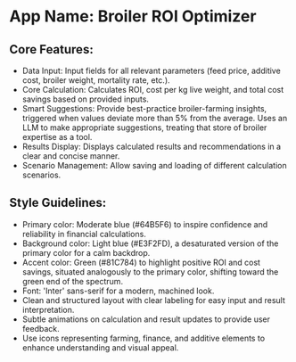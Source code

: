 # **App Name**: Broiler ROI Optimizer

## Core Features:

- Data Input: Input fields for all relevant parameters (feed price, additive cost, broiler weight, mortality rate, etc.).
- Core Calculation: Calculates ROI, cost per kg live weight, and total cost savings based on provided inputs.
- Smart Suggestions: Provide best-practice broiler-farming insights, triggered when values deviate more than 5% from the average. Uses an LLM to make appropriate suggestions, treating that store of broiler expertise as a tool.
- Results Display: Displays calculated results and recommendations in a clear and concise manner.
- Scenario Management: Allow saving and loading of different calculation scenarios.

## Style Guidelines:

- Primary color: Moderate blue (#64B5F6) to inspire confidence and reliability in financial calculations.
- Background color: Light blue (#E3F2FD), a desaturated version of the primary color for a calm backdrop.
- Accent color: Green (#81C784) to highlight positive ROI and cost savings, situated analogously to the primary color, shifting toward the green end of the spectrum.
- Font: 'Inter' sans-serif for a modern, machined look.
- Clean and structured layout with clear labeling for easy input and result interpretation.
- Subtle animations on calculation and result updates to provide user feedback.
- Use icons representing farming, finance, and additive elements to enhance understanding and visual appeal.
